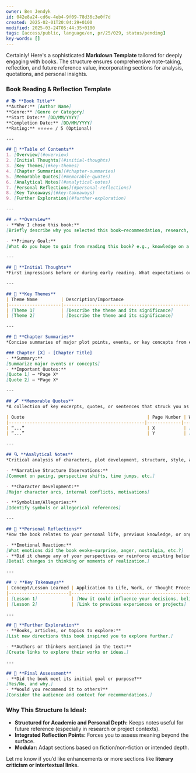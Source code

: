 ```yaml
---
owner: Ben Jendyk
id: 042e8a24-cd6e-4eb4-9f09-78d36c3e0f7d
created: 2025-02-01T20:04:29+0100
modified: 2025-03-24T05:44:35+0100
tags: [access/public, language/en, pr/25/029, status/pending]
key-words: []
---
```


Certainly! Here's a sophisticated **Markdown Template** tailored for deeply engaging with books. The structure ensures comprehensive note-taking, reflection, and future reference value, incorporating sections for analysis, quotations, and personal insights.

### **Book Reading & Reflection Template**

```markdown
# 📚 **Book Title**  
**Author:** [Author Name]  
**Genre:** [Genre or Category]  
**Start Date:** [DD/MM/YYYY]  
**Completion Date:** [DD/MM/YYYY]  
**Rating:** ⭐️⭐️⭐️⭐️⭐️ / 5 (Optional)

---

## 📖 **Table of Contents**
1. [Overview](#overview)
2. [Initial Thoughts](#initial-thoughts)
3. [Key Themes](#key-themes)
4. [Chapter Summaries](#chapter-summaries)
5. [Memorable Quotes](#memorable-quotes)
6. [Analytical Notes](#analytical-notes)
7. [Personal Reflections](#personal-reflections)
8. [Key Takeaways](#key-takeaways)
9. [Further Exploration](#further-exploration)

---

## ✍️ **Overview**
- **Why I chose this book:**  
[Briefly describe why you selected this book—recommendation, research, curiosity, etc.]

- **Primary Goal:**  
[What do you hope to gain from reading this book? e.g., knowledge on a topic, inspiration, understanding a historical period, etc.]

---

## 🌱 **Initial Thoughts**
*First impressions before or during early reading. What expectations or assumptions did you have?*

---

## 🧵 **Key Themes**
| Theme Name         | Description/Importance                                          | Page Reference(s)        |
|--------------------|-----------------------------------------------------------------|---------------------------|
| [Theme 1]          | [Describe the theme and its significance]                      | [Page numbers/chapters]   |
| [Theme 2]          | [Describe the theme and its significance]                      | [Page numbers/chapters]   |

---

## 📝 **Chapter Summaries**
*Concise summaries of major plot points, events, or key concepts from each chapter.*

### Chapter [X] - [Chapter Title]
- **Summary:**  
[Summarize major events or concepts]
- **Important Quotes:**  
[Quote 1] — *Page X*  
[Quote 2] — *Page X*

---

## 🖋️ **Memorable Quotes**
*A collection of key excerpts, quotes, or sentences that struck you as important or memorable.*

| Quote                                               | Page Number | Why It Matters (Brief Reflection)                    |
|----------------------------------------------------|-------------|-----------------------------------------------------|
| “...”                                               | X           | [Reflection on how it relates to broader themes]    |
| “...”                                               | Y           | [Personal or universal significance]                |

---

## 🔍 **Analytical Notes**
*Critical analysis of characters, plot development, structure, style, and symbols. Identify connections to other works or broader ideas.*

- **Narrative Structure Observations:**  
[Comment on pacing, perspective shifts, time jumps, etc.]

- **Character Development:**  
[Major character arcs, internal conflicts, motivations]

- **Symbolism/Allegories:**  
[Identify symbols or allegorical references]

---

## 🤔 **Personal Reflections**
*How the book relates to your personal life, previous knowledge, or ongoing interests.*

- **Emotional Reaction:**  
[What emotions did the book evoke—surprise, anger, nostalgia, etc.?]  
- **Did it change any of your perspectives or reinforce existing beliefs?**  
[Detail changes in thinking or moments of realization.]

---

## 💡 **Key Takeaways**
| Concept/Lesson Learned | Application to Life, Work, or Thought Process               |
|-----------------------|--------------------------------------------------------------|
| [Lesson 1]             | [How it could influence your decisions, beliefs, or work]   |
| [Lesson 2]             | [Link to previous experiences or projects]                  |

---

## 🔗 **Further Exploration**
- **Books, articles, or topics to explore:**  
[List new directions this book inspired you to explore further.]

- **Authors or thinkers mentioned in the text:**  
[Create links to explore their works or ideas.]

---

## 🧭 **Final Assessment**
- **Did the book meet its initial goal or purpose?**  
[Yes/No, and why.]  
- **Would you recommend it to others?**  
[Consider the audience and context for recommendations.]
```

### **Why This Structure Is Ideal:**
- **Structured for Academic and Personal Depth:** Keeps notes useful for future reference (especially in research or project contexts).
- **Integrated Reflection Points:** Forces you to assess meaning beyond the surface.
- **Modular:** Adapt sections based on fiction/non-fiction or intended depth. 

Let me know if you’d like enhancements or more sections like **literary criticism or intertextual links.**